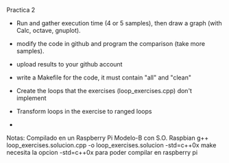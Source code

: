Practica 2

- Run and gather execution time (4 or 5 samples), then draw a graph (with Calc, octave, gnuplot).

- modify the code in github and program the comparison (take more samples).

- upload results to your github account

- write a Makefile for the code, it must contain "all" and "clean"

- Create the loops that the exercises (loop_exercises.cpp) don't implement

- Transform loops in the exercise to ranged loops
- 
Notas: Compilado en un Raspberry Pi Modelo-B con S.O. Raspbian 
        g++ loop_exercises.solucion.cpp -o loop_exercises.solucion -std=c++0x
        make necesita la opcion -std=c++0x para poder compilar en raspberry pi
